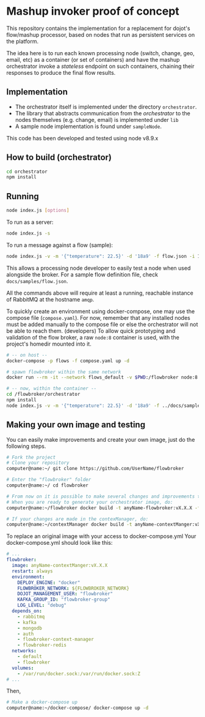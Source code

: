 # Mashup invoker proof of concept

This repository contains the implementation for a replacement for dojot's flow/mashup
processor, based on nodes that run as persistent services on the platform.

The idea here is to run each known processing node (switch, change, geo, email, etc) as a container
(or set of containers) and have the mashup orchestrator invoke a _stateless_ endpoint on such
containers, chaining their responses to produce the final flow results.

## Implementation

- The orchestrator itself is implemented under the directory `orchestrator`.
- The library that abstracts communication from the _orchestrator_ to the nodes themselves (e.g.
  change, email) is implemented under `lib`
- A sample node implementation is found under `sampleNode`.

This code has been developed and tested using node v8.9.x

## How to build (orchestrator)

```bash
cd orchestrator
npm install
```

## Running

```bash
node index.js [options]
```

To run as a server:

```bash
node index.js -s
```

To run a message against a flow (sample):

```bash
node index.js -v -m '{"temperature": 22.5}' -d '18a9' -f flow.json -i 1000
```

This allows a processing node developer to easily test a node when used alongside the broker.
For a sample flow definition file, check `docs/samples/flow.json`.

All the commands above will require at least a running, reachable instance of RabbitMQ at the
hostname `amqp`.

To quickly create an environment using docker-compose, one may use the compose file (`compose.yaml`).
For now, remember that any installed nodes must be added manually to the compose file or else the
orchestrator will not be able to reach them. (developers) To allow quick prototyping and validation
of the flow broker, a raw `node:8` container is used, with the project's homedir mounted into it.

```bash
# -- on host --
docker-compose -p flows -f compose.yaml up -d

# spawn flowbroker within the same network
docker run --rm -it --network flows_default -v $PWD:/flowbroker node:8 bash

# -- now, within the container --
cd /flowbroker/orchestrator
npm install
node index.js -v -m '{"temperature": 22.5}' -d '18a9' -f ../docs/samples/flow.json -i 1000
```

## Making your own image and testing

You can easily make improvements and create your own image, just do the following steps.

```bash
# Fork the project
# Clone your repository
computer@name:~/ git clone https://github.com/UserName/flowbroker

# Enter the "flowbroker" folder
computer@name:~/ cd flowbroker

# From now on it is possible to make several changes and improvements to the project.
# When you are ready to generate your orchestrator image, do:
computer@name:~/flowbroker docker build -t anyName-flowbroker:vX.X.X -f orchestrator.docker .

# If your changes are made in the contexManager, do:
computer@name:~/contextManager docker build -t anyName-contextManger:vX.X.X -f contextManager.docker .
```

To replace an original image with your access to docker-compose.yml
Your docker-compose.yml should look like this:

```yml
# ...
flowbroker:
  image: anyName-contextManger:vX.X.X
  restart: always
  environment:
    DEPLOY_ENGINE: "docker"
    FLOWBROKER_NETWORK: ${FLOWBROKER_NETWORK}
    DOJOT_MANAGEMENT_USER: "flowbroker"
    KAFKA_GROUP_ID: "flowbroker-group"
    LOG_LEVEL: "debug"
  depends_on:
    - rabbitmq
    - kafka
    - mongodb
    - auth
    - flowbroker-context-manager
    - flowbroker-redis
  networks:
    - default
    - flowbroker
  volumes:
    - /var/run/docker.sock:/var/run/docker.sock:Z
# ...
```

Then,

```bash
# Make a docker-compose up
computer@name:~/docker-compose/ docker-compose up -d
```
